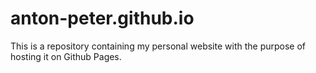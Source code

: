 # anton-peter.github.io
This is a repository containing my personal website with the purpose of hosting it on Github Pages.
